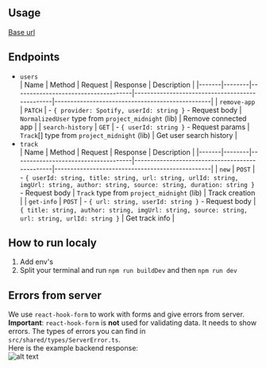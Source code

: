 ## Usage

[Base url](https://project-midnight-backend.onrender.com/)

## Endpoints

- `users`
  <br>
  | Name | Method | Request | Response | Description |
  |-------|--------|-------------------------------------|------------------------------------------------|-------------------------------------------------|
  | `remove-app` | `PATCH` | - `{ provider: Spotify, userId: string }` - Request body | `NormalizedUser` type from `project_midnight` (lib) | Remove connected app |
  | `search-history` | `GET` | - `{ userId: string }` - Request params | `Track`[] type from `project_midnight` (lib) | Get user search history |
- `track`
  <br>
  | Name | Method | Request | Response | Description |
  |-------|--------|-------------------------------------|------------------------------------------------|-------------------------------------------------|
  | `new` | `POST` | - `{ userId: string, title: string, url: string, urlId: string, imgUrl: string, author: string, source: string, duration: string }` - Request body | `Track` type from `project_midnight` (lib) | Track creation |
  | `get-info` | `POST` | - `{ url: string, userId: string }` - Request body | `{ title: string, author: string, imgUrl: string, source: string, url: string, urlId: string }` | Get track info |

## How to run localy

1. Add env's
2. Split your terminal and run `npm run buildDev` and then `npm run dev`

## Errors from server

We use `react-hook-form` to work with forms and give errors from server.
<br>
**Important**: `react-hook-form` is **not** used for validating data. It needs to show errors. The types of errors you can find in `src/shared/types/ServerError.ts`.
<br>
Here is the example backend response:
<br>
![alt text](https://iili.io/JM7u6Qe.jpg)
